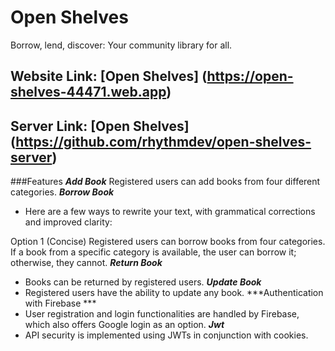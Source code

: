 # Open Shelves
Borrow, lend, discover: Your community library for all.

## Website Link: [Open Shelves] (https://open-shelves-44471.web.app)
## Server Link: [Open Shelves] (https://github.com/rhythmdev/open-shelves-server)

###Features
***Add Book***
Registered users can add books from four different categories. 
***Borrow Book***
- Here are a few ways to rewrite your text, with grammatical corrections and improved clarity:

Option 1 (Concise)
Registered users can borrow books from four categories. If a book from a specific category is available, the user can borrow it; otherwise, they cannot.
***Return Book***
- Books can be returned by registered users.
***Update Book***
- Registered users have the ability to update any book.
***Authentication with Firebase ***
- User registration and login functionalities are handled by Firebase, which also offers Google login as an option.
***Jwt***
- API security is implemented using JWTs in conjunction with cookies.
